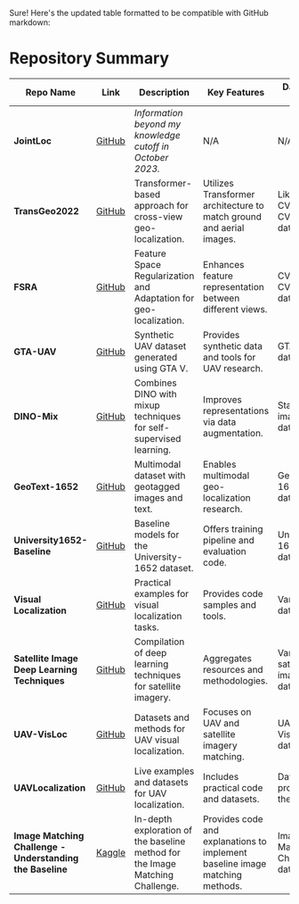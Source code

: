 Sure! Here's the updated table formatted to be compatible with GitHub markdown:

# Repository Summary

| Repo Name                                    | Link                                                                                                          | Description                                                     | Key Features                                                 | Datasets Used                   | Video Link                                                            | Application Area                |
|----------------------------------------------|---------------------------------------------------------------------------------------------------------------|-----------------------------------------------------------------|--------------------------------------------------------------|---------------------------------|------------------------------------------------------------------------|---------------------------------|
| **JointLoc**                                 | [GitHub](https://github.com/luoxubo/jointloc?tab=readme-ov-file)                                              | *Information beyond my knowledge cutoff in October 2023.*       | N/A                                                          | N/A                             | N/A                                                                    | N/A                             |
| **TransGeo2022**                             | [GitHub](https://github.com/Jeff-Zilence/TransGeo2022)                                                        | Transformer-based approach for cross-view geo-localization.     | Utilizes Transformer architecture to match ground and aerial images. | Likely CVUSA, CVACT datasets     | [YouTube](https://www.youtube.com/watch?v=hUI9FJWYgPE)                 | Cross-view Geo-localization     |
| **FSRA**                                     | [GitHub](https://github.com/Dmmm1997/FSRA?tab=readme-ov-file)                                                 | Feature Space Regularization and Adaptation for geo-localization. | Enhances feature representation between different views.     | CVUSA, CVACT datasets            | N/A                                                                    | Cross-view Geo-localization     |
| **GTA-UAV**                                  | [GitHub](https://github.com/Yux1angJi/GTA-UAV)                                                                | Synthetic UAV dataset generated using GTA V.                    | Provides synthetic data and tools for UAV research.          | GTA-UAV dataset                  | N/A                                                                    | UAV Applications, Computer Vision |
| **DINO-Mix**                                 | [GitHub](https://github.com/GaoShuang98/DINO-Mix)                                                             | Combines DINO with mixup techniques for self-supervised learning. | Improves representations via data augmentation.              | Standard image datasets          | N/A                                                                    | Self-Supervised Learning        |
| **GeoText-1652**                             | [GitHub](https://github.com/MultimodalGeo/GeoText-1652)                                                       | Multimodal dataset with geotagged images and text.              | Enables multimodal geo-localization research.                | GeoText-1652 dataset             | N/A                                                                    | Multimodal Geo-localization     |
| **University1652-Baseline**                  | [GitHub](https://github.com/layumi/University1652-Baseline)                                                   | Baseline models for the University-1652 dataset.                | Offers training pipeline and evaluation code.                | University-1652 dataset          | N/A                                                                    | Cross-view Geo-localization, UAV Imagery |
| **Visual Localization**                      | [GitHub](https://github.com/TerboucheHacene/visual_localization)                                              | Practical examples for visual localization tasks.               | Provides code samples and tools.                             | Various datasets                 | N/A                                                                    | Visual Localization             |
| **Satellite Image Deep Learning Techniques** | [GitHub](https://github.com/satellite-image-deep-learning/techniques)                                         | Compilation of deep learning techniques for satellite imagery.  | Aggregates resources and methodologies.                      | Various satellite image datasets | N/A                                                                    | Satellite Imagery Analysis      |
| **UAV-VisLoc**                               | [GitHub](https://github.com/IntelliSensing/UAV-VisLoc/tree/main)                                              | Datasets and methods for UAV visual localization.               | Focuses on UAV and satellite imagery matching.               | UAV-VisLoc dataset               | N/A                                                                    | UAV Visual Localization         |
| **UAVLocalization**                          | [GitHub](https://github.com/hmf21/UAVLocalization/tree/main)                                                  | Live examples and datasets for UAV localization.                | Includes practical code and datasets.                        | Datasets provided in the repo    | N/A                                                                    | UAV Localization                |
| **Image Matching Challenge - Understanding the Baseline** | [Kaggle](https://www.kaggle.com/code/asarvazyan/imc-understanding-the-baseline) | In-depth exploration of the baseline method for the Image Matching Challenge. | Provides code and explanations to implement baseline image matching methods. | Image Matching Challenge dataset | N/A | Image Matching, Computer Vision, Visual Localization |
